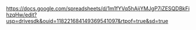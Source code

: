 https://docs.google.com/spreadsheets/d/1m1fYVq5hAijYMJgP7iZESQDBkFihzqHw/edit?usp=drivesdk&ouid=118221684149369541097&rtpof=true&sd=true
